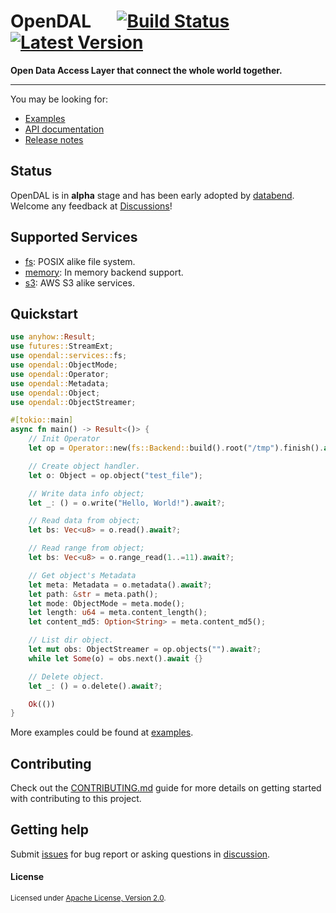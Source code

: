 # OpenDAL &emsp; [![Build Status]][actions] [![Latest Version]][crates.io]

[Build Status]: https://img.shields.io/github/workflow/status/datafuselabs/opendal/CI/main
[actions]: https://github.com/datafuselabs/opendal/actions?query=branch%3Amain
[Latest Version]: https://img.shields.io/crates/v/opendal.svg
[crates.io]: https://crates.io/crates/opendal

**Open **D**ata **A**ccess **L**ayer that connect the whole world together.**

---

You may be looking for:

- [Examples](./examples)
- [API documentation](https://opendal.databend.rs/opendal/)
- [Release notes](https://github.com/datafuselabs/opendal/releases)

## Status

OpenDAL is in **alpha** stage and has been early adopted by [databend](https://github.com/datafuselabs/databend/). Welcome any feedback at [Discussions](https://github.com/datafuselabs/opendal/discussions)!

## Supported Services

- [fs](https://docs.rs/opendal/latest/opendal/services/fs/index.html): POSIX alike file system.
- [memory](https://docs.rs/opendal/latest/opendal/services/memory/index.html): In memory backend support.
- [s3](https://docs.rs/opendal/latest/opendal/services/s3/index.html): AWS S3 alike services.

## Quickstart

```rust
use anyhow::Result;
use futures::StreamExt;
use opendal::services::fs;
use opendal::ObjectMode;
use opendal::Operator;
use opendal::Metadata;
use opendal::Object;
use opendal::ObjectStreamer;

#[tokio::main]
async fn main() -> Result<()> {
    // Init Operator
    let op = Operator::new(fs::Backend::build().root("/tmp").finish().await?);

    // Create object handler.
    let o: Object = op.object("test_file");

    // Write data info object;
    let _: () = o.write("Hello, World!").await?;

    // Read data from object;
    let bs: Vec<u8> = o.read().await?;

    // Read range from object;
    let bs: Vec<u8> = o.range_read(1..=11).await?;

    // Get object's Metadata
    let meta: Metadata = o.metadata().await?;
    let path: &str = meta.path();
    let mode: ObjectMode = meta.mode();
    let length: u64 = meta.content_length();
    let content_md5: Option<String> = meta.content_md5();

    // List dir object.
    let mut obs: ObjectStreamer = op.objects("").await?;
    while let Some(o) = obs.next().await {}

    // Delete object.
    let _: () = o.delete().await?;

    Ok(())
}
```

More examples could be found at [examples](./examples).

## Contributing

Check out the [CONTRIBUTING.md](./CONTRIBUTING.md) guide for more details on getting started with contributing to this project.

## Getting help

Submit [issues](https://github.com/datafuselabs/opendal/issues/new/choose) for bug report or asking questions in [discussion](https://github.com/datafuselabs/opendal/discussions/new?category=q-a). 

#### License

<sup>
Licensed under <a href="./LICENSE">Apache License, Version 2.0</a>.
</sup>
